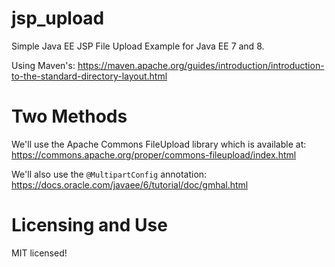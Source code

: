 # jsp_upload

Simple Java EE JSP File Upload Example for Java EE 7 and 8.

Using Maven's: https://maven.apache.org/guides/introduction/introduction-to-the-standard-directory-layout.html

# Two Methods

We'll use the Apache Commons FileUpload library which is available at: https://commons.apache.org/proper/commons-fileupload/index.html

We'll also use the `@MultipartConfig` annotation: https://docs.oracle.com/javaee/6/tutorial/doc/gmhal.html

# Licensing and Use

MIT licensed!